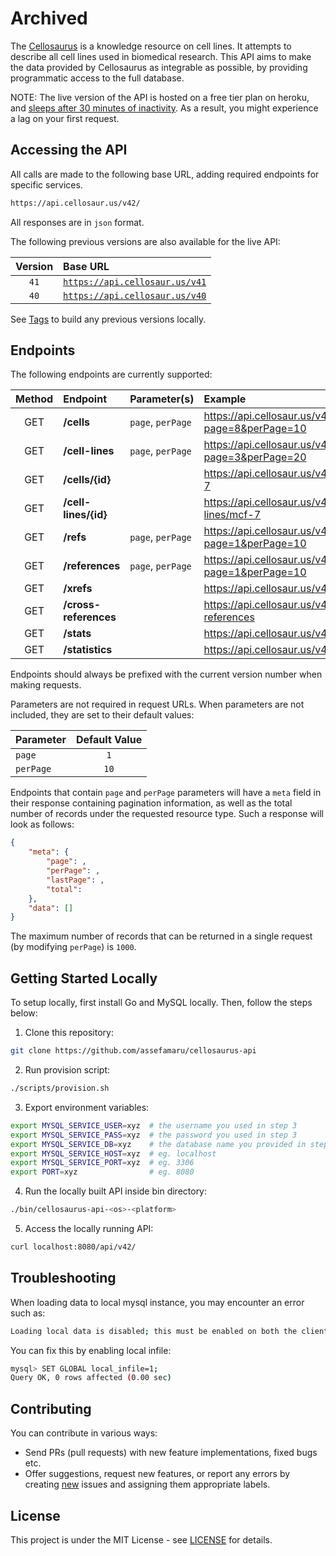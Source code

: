 # Archived

The [Cellosaurus](https://github.com/calipho-sib/cellosaurus) is a knowledge
resource on cell lines. It attempts to describe all cell lines used in
biomedical research. This API aims to make the data provided by Cellosaurus as
integrable as possible, by providing programmatic access to the full database.

NOTE: The live version of the API is hosted on a free tier plan on heroku, and
[sleeps after 30 minutes of inactivity](https://devcenter.heroku.com/articles/free-dyno-hours#dyno-sleeping).
As a result, you might experience a lag on your first request.

## Accessing the API

All calls are made to the following base URL, adding required endpoints for
specific services.

```bash
https://api.cellosaur.us/v42/
```

All responses are in `json` format.

The following previous versions are also available for the live API:

| Version | Base URL                                                       |
| :-----: | :------------------------------------------------------------- |
|  `41`   | [`https://api.cellosaur.us/v41`](https://api.cellosaur.us/v41) |
|  `40`   | [`https://api.cellosaur.us/v40`](https://api.cellosaur.us/v40) |

See [Tags](https://github.com/assefamaru/cellosaurus-api/tags) to build any
previous versions locally.

## Endpoints

The following endpoints are currently supported:

| Method | Endpoint              | Parameter(s)      | Example                                                     |
| :----: | :-------------------- | :---------------- | :---------------------------------------------------------- |
|  GET   | **/cells**            | `page`, `perPage` | <https://api.cellosaur.us/v41/cells?page=8&perPage=10>      |
|  GET   | **/cell-lines**       | `page`, `perPage` | <https://api.cellosaur.us/v41/cell-lines?page=3&perPage=20> |
|  GET   | **/cells/{id}**       |                   | <https://api.cellosaur.us/v41/cells/mcf-7>                  |
|  GET   | **/cell-lines/{id}**  |                   | <https://api.cellosaur.us/v41/cell-lines/mcf-7>             |
|  GET   | **/refs**             | `page`, `perPage` | <https://api.cellosaur.us/v41/refs?page=1&perPage=10>       |
|  GET   | **/references**       | `page`, `perPage` | <https://api.cellosaur.us/v41/references?page=1&perPage=10> |
|  GET   | **/xrefs**            |                   | <https://api.cellosaur.us/v41/xrefs>                        |
|  GET   | **/cross-references** |                   | <https://api.cellosaur.us/v41/cross-references>             |
|  GET   | **/stats**            |                   | <https://api.cellosaur.us/v41/stats>                        |
|  GET   | **/statistics**       |                   | <https://api.cellosaur.us/v41/statistics>                   |

Endpoints should always be prefixed with the current version number when making
requests.

Parameters are not required in request URLs. When parameters are not included,
they are set to their default values:

| Parameter | Default Value |
| :-------- | :-----------: |
| `page`    |      `1`      |
| `perPage` |     `10`      |

Endpoints that contain `page` and `perPage` parameters will have a `meta` field
in their response containing pagination information, as well as the total number
of records under the requested resource type. Such a response will look as
follows:

```json
{
    "meta": {
        "page": ,
        "perPage": ,
        "lastPage": ,
        "total":
    },
    "data": []
}
```

The maximum number of records that can be returned in a single request (by
modifying `perPage`) is `1000`.

## Getting Started Locally

To setup locally, first install Go and MySQL locally. Then, follow the steps
below:

1. Clone this repository:

```bash
git clone https://github.com/assefamaru/cellosaurus-api
```

2. Run provision script:

```bash
./scripts/provision.sh
```

3. Export environment variables:

```bash
export MYSQL_SERVICE_USER=xyz  # the username you used in step 3
export MYSQL_SERVICE_PASS=xyz  # the password you used in step 3
export MYSQL_SERVICE_DB=xyz    # the database name you provided in step 3
export MYSQL_SERVICE_HOST=xyz  # eg. localhost
export MYSQL_SERVICE_PORT=xyz  # eg. 3306
export PORT=xyz                # eg. 8080
```

4. Run the locally built API inside bin directory:

```bash
./bin/cellosaurus-api-<os>-<platform>
```

5. Access the locally running API:

```bash
curl localhost:8080/api/v42/
```

## Troubleshooting

When loading data to local mysql instance, you may encounter an error such as:

```bash
Loading local data is disabled; this must be enabled on both the client and server side
```

You can fix this by enabling local infile:

```bash
mysql> SET GLOBAL local_infile=1;
Query OK, 0 rows affected (0.00 sec)
```

## Contributing

You can contribute in various ways:

- Send PRs (pull requests) with new feature implementations, fixed bugs etc.
- Offer suggestions, request new features, or report any errors by creating
  [new](https://github.com/assefamaru/cellosaurus-api/issues/new) issues and
  assigning them appropriate labels.

## License

This project is under the MIT License - see [LICENSE](LICENSE) for details.
